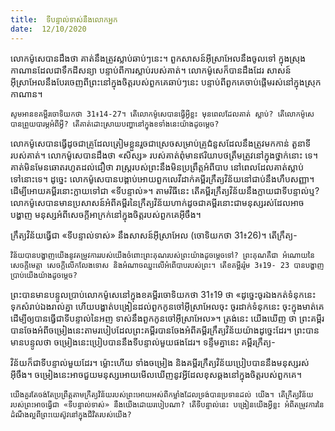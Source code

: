 ```yaml
---
title:  ទីបន្ទាល់ទាស់នឹងលោកអ្នក
date:  12/10/2020
---
```


លោកម៉ូសេបានដឹងថា គាត់នឹងត្រូវស្លាប់ឆាប់ៗនេះ។ ពួកសាសន៍អ៊ីស្រាអែលនឹងចូលទៅ ក្នុងស្រុងកាណានដែលជាទឹកដីសន្យា បន្ទាប់ពីការស្លាប់របស់គាត់។ លោកម៉ូសេក៏បានដឹងដែរ សាសន៍ អ៊ីស្រាអែលនឹងបែរចេញពីព្រះនៅក្នុងចិត្តរបស់ពួកគេឆាប់ៗនេះ បន្ទាប់ពីពួកគេចាប់ផ្តើមរស់នៅក្នុងស្រុក កាណាន។

`សូមអានខគម្ពីរចោទិយកថា 31៖14-27។ តើលោកម៉ូសេបានធ្វើអ្វីខ្លះ មុនពេលដែលគាត់ ស្លាប់? តើលោកម៉ូសេបានព្រួយបារម្ភអំពីអ្វី? តើគាត់ដោះស្រាយបញ្ហានៅក្នុងខទាំងនេះយ៉ាងដូចម្តេច?`

លោកម៉ូសេបានធ្វើដូចជាគ្រូដែលត្រៀមខ្លួនរួចជាស្រេចសម្រាប់គ្រូជំនួសដែលនឹងត្រូវមកកាន់ តួនាទីរបស់គាត់។ លោកម៉ូសេបានដឹងថា «សិស្ស» របស់គាត់ពុំមានឥរិយាបថត្រឹមត្រូវនៅក្នុងថ្នាក់នោះ ទេ។ គាត់មិនមែនឆោតរហូតដល់ជឿថា រាស្ត្ររបស់ព្រះនឹងមិនប្រព្រឹត្តអំពីបាប នៅពេលដែលគាត់ស្លាប់ ទៅនោះទេ។ ដូច្នេះ លោកម៉ូសេបានបង្គាប់អោយពួកលេវីដាក់គម្ពីរក្រឹត្យវិន័យនៅជាប់នឹងហឹបសញ្ញា។ ដើម្បីអោយគម្ពីរនោះក្លាយទៅជា «ទីបន្ទាល់»។ តាមវិធីនេះ តើគម្ពីរក្រឹត្យវិន័យនឹងក្លាយជាទីបន្ទាល់ឬ? លោកម៉ូសេបានមានប្រសាសន៍អំពីគម្ពីរនៃក្រឹត្យវិន័យហាក់ដូចជាគម្ពីរនោះជាមនុស្សរស់ដែលអាចបង្ហាញ មនុស្សអំពីសេចក្តីអាក្រក់នៅក្នុងចិត្តរបស់ពួកគេអុីចឹង។

ក្រឹត្យវិន័យធ្វើជា «ទីបន្ទាល់ទាស់» នឹងសាសន៍អ៊ីស្រាអែល (ចោទិយកថា 31៖26)។ តើក្រឹត្យ-

`វិន័យបានបង្ហាញយើងនូវតម្រូវការរបស់យើងចំពោះព្រះគុណរបស់ព្រះយ៉ាងដូចម្តេចទៅ? ព្រះគុណគឺជា អំណោយនៃសេចក្តីមេត្តា សេចក្តីលើកលែងទោស និងអំណាចឈ្នះលើអំពើបាបរបស់ព្រះ។ តើខគម្ពីររ៉ូម 3៖19- 23 បានបង្ហាញប្រាប់យើងយ៉ាងដូចម្តេច?`

ព្រះបានមានបន្ទូលប្រាប់លោកម៉ូសេនៅក្នុងខគម្ពីរចោទិយកថា 31៖19 ថា «ដូច្នេះចូរឯងកត់ទំនុកនេះទុកសំរាប់ឯងរាល់គ្នា ហើយបង្ហាត់បង្រៀនដល់ពួកកូនចៅអ៊ីស្រាអែលចុះ ចូរដាក់ទំនុកនេះ ចុះក្នុងមាត់គេ ដើម្បីឲ្យបានធ្វើជាទីបន្ទាល់នៃអញ ទាស់នឹងពួកកូនចៅអ៊ីស្រាអែល»។ ត្រង់នេះ យើងឃើញ ថា ព្រះគម្ពីរបានចែងអំពីចម្រៀងនេះតាមរបៀបដែលព្រះគម្ពីរបានចែងអំពីគម្ពីរក្រឹត្យវិន័យយ៉ាងដូច្នេះដែរ។ ព្រះបានមានបន្ទូលថា ចម្រៀងនេះប្រៀបបាននឹងទីបន្ទាល់មួយផងដែរ។ ទន្ទឹមគ្នានេះ គម្ពីរក្រឹត្យ-

វិន័យក៏ជាទីបន្ទាល់មួយដែរ។ ម្ល៉ោះហើយ ទាំងចម្រៀង និងគម្ពីរក្រឹត្យវិន័យប្រៀបបាននឹងមនុស្សរស់ អ៊ីចឹង។ ចម្រៀងនេះអាចជួយមនុស្សអោយមើលឃើញនូវអ្វីដែលខុសឆ្គងនៅក្នុងចិត្តរបស់ពួកគេ។

`យើងគួរតែចង់តែប្រព្រឹត្តតាមក្រឹត្យវិន័យរបស់ព្រះអោយអស់ពីកម្លាំងដែលទ្រង់បានប្រទានដល់ យើង។ តើក្រឹត្យវិន័យរបស់ព្រះអាចធ្វើជា «ទីបន្ទាល់ទាស់» នឹងយើងដោយរបៀបណា? តើទីបន្ទាល់នេះ បង្រៀនយើងអ្វីខ្លះ អំពីតម្រូវការនៃដំណឹងល្អពីព្រះយេស៊ូវនៅក្នុងជីវិតរបស់យើង?`